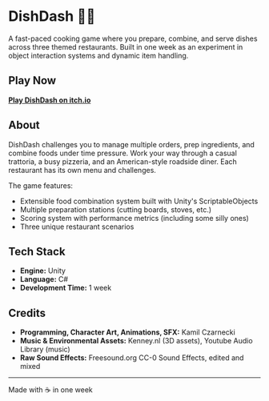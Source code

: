 # DishDash 👨‍🍳

A fast-paced cooking game where you prepare, combine, and serve dishes across three themed restaurants. Built in one week as an experiment in object interaction systems and dynamic item handling.

## Play Now

**[Play DishDash on itch.io](https://uyoo.itch.io/dishdash)**

## About

DishDash challenges you to manage multiple orders, prep ingredients, and combine foods under time pressure. Work your way through a casual trattoria, a busy pizzeria, and an American-style roadside diner. Each restaurant has its own menu and challenges.

The game features:
- Extensible food combination system built with Unity's ScriptableObjects
- Multiple preparation stations (cutting boards, stoves, etc.)
- Scoring system with performance metrics (including some silly ones)
- Three unique restaurant scenarios

## Tech Stack

- **Engine:** Unity
- **Language:** C#
- **Development Time:** 1 week

## Credits

- **Programming, Character Art, Animations, SFX:** Kamil Czarnecki
- **Music & Environmental Assets:** Kenney.nl (3D assets), Youtube Audio Library (music)
- **Raw Sound Effects:** Freesound.org CC-0 Sound Effects, edited and mixed

---

Made with ☕ in one week